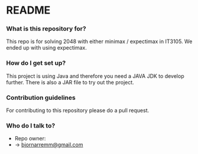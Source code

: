 # README #

### What is this repository for? ###
This repo is for solving 2048 with either minimax / expectimax in IT3105. We ended up with using expectimax.

### How do I get set up? ###

This project is using Java and therefore you need a JAVA JDK to develop further. There is also a JAR file to try out the project.
### Contribution guidelines ###

For contributing to this repository please do a pull request.

### Who do I talk to? ###

* Repo owner:
* -> bjornarremm@gmail.com